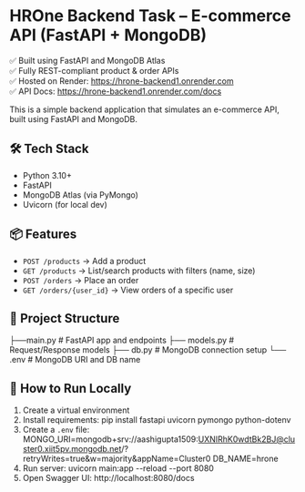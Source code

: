 # HROne Backend Task – E-commerce API (FastAPI + MongoDB)

✅ Built using FastAPI and MongoDB Atlas  
✅ Fully REST-compliant product & order APIs  
✅ Hosted on Render: https://hrone-backend1.onrender.com  
✅ API Docs: https://hrone-backend1.onrender.com/docs


This is a simple backend application that simulates an e-commerce API, built using FastAPI and MongoDB.

## 🛠 Tech Stack

- Python 3.10+
- FastAPI
- MongoDB Atlas (via PyMongo)
- Uvicorn (for local dev)

## 📦 Features

- `POST /products` → Add a product
- `GET /products` → List/search products with filters (name, size)
- `POST /orders` → Place an order
- `GET /orders/{user_id}` → View orders of a specific user

## 📁 Project Structure

├──main.py # FastAPI app and endpoints
├── models.py # Request/Response models
├── db.py # MongoDB connection setup
└── .env # MongoDB URI and DB name


## 🧪 How to Run Locally

1. Create a virtual environment
2. Install requirements: pip install fastapi uvicorn pymongo python-dotenv
3.  Create a `.env` file:
MONGO_URI=mongodb+srv://aashigupta1509:UXNIRhK0wdtBk2BJ@cluster0.xiit5pv.mongodb.net/?retryWrites=true&w=majority&appName=Cluster0
DB_NAME=hrone
4. Run server: uvicorn main:app --reload --port 8080
5. Open Swagger UI: http://localhost:8080/docs








